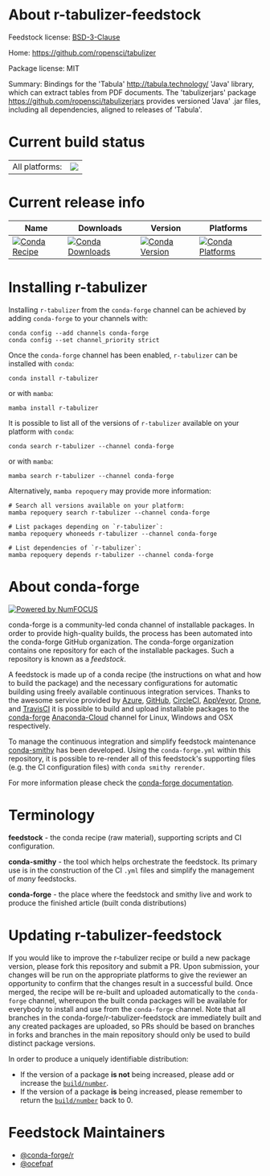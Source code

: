 About r-tabulizer-feedstock
===========================

Feedstock license: [BSD-3-Clause](https://github.com/conda-forge/r-tabulizer-feedstock/blob/main/LICENSE.txt)

Home: https://github.com/ropensci/tabulizer

Package license: MIT

Summary: Bindings for the 'Tabula' <http://tabula.technology/> 'Java' library, which can extract tables from PDF documents. The 'tabulizerjars' package <https://github.com/ropensci/tabulizerjars> provides versioned 'Java' .jar files, including all dependencies, aligned to releases of 'Tabula'.

Current build status
====================


<table><tr><td>All platforms:</td>
    <td>
      <a href="https://dev.azure.com/conda-forge/feedstock-builds/_build/latest?definitionId=8577&branchName=main">
        <img src="https://dev.azure.com/conda-forge/feedstock-builds/_apis/build/status/r-tabulizer-feedstock?branchName=main">
      </a>
    </td>
  </tr>
</table>

Current release info
====================

| Name | Downloads | Version | Platforms |
| --- | --- | --- | --- |
| [![Conda Recipe](https://img.shields.io/badge/recipe-r--tabulizer-green.svg)](https://anaconda.org/conda-forge/r-tabulizer) | [![Conda Downloads](https://img.shields.io/conda/dn/conda-forge/r-tabulizer.svg)](https://anaconda.org/conda-forge/r-tabulizer) | [![Conda Version](https://img.shields.io/conda/vn/conda-forge/r-tabulizer.svg)](https://anaconda.org/conda-forge/r-tabulizer) | [![Conda Platforms](https://img.shields.io/conda/pn/conda-forge/r-tabulizer.svg)](https://anaconda.org/conda-forge/r-tabulizer) |

Installing r-tabulizer
======================

Installing `r-tabulizer` from the `conda-forge` channel can be achieved by adding `conda-forge` to your channels with:

```
conda config --add channels conda-forge
conda config --set channel_priority strict
```

Once the `conda-forge` channel has been enabled, `r-tabulizer` can be installed with `conda`:

```
conda install r-tabulizer
```

or with `mamba`:

```
mamba install r-tabulizer
```

It is possible to list all of the versions of `r-tabulizer` available on your platform with `conda`:

```
conda search r-tabulizer --channel conda-forge
```

or with `mamba`:

```
mamba search r-tabulizer --channel conda-forge
```

Alternatively, `mamba repoquery` may provide more information:

```
# Search all versions available on your platform:
mamba repoquery search r-tabulizer --channel conda-forge

# List packages depending on `r-tabulizer`:
mamba repoquery whoneeds r-tabulizer --channel conda-forge

# List dependencies of `r-tabulizer`:
mamba repoquery depends r-tabulizer --channel conda-forge
```


About conda-forge
=================

[![Powered by
NumFOCUS](https://img.shields.io/badge/powered%20by-NumFOCUS-orange.svg?style=flat&colorA=E1523D&colorB=007D8A)](https://numfocus.org)

conda-forge is a community-led conda channel of installable packages.
In order to provide high-quality builds, the process has been automated into the
conda-forge GitHub organization. The conda-forge organization contains one repository
for each of the installable packages. Such a repository is known as a *feedstock*.

A feedstock is made up of a conda recipe (the instructions on what and how to build
the package) and the necessary configurations for automatic building using freely
available continuous integration services. Thanks to the awesome service provided by
[Azure](https://azure.microsoft.com/en-us/services/devops/), [GitHub](https://github.com/),
[CircleCI](https://circleci.com/), [AppVeyor](https://www.appveyor.com/),
[Drone](https://cloud.drone.io/welcome), and [TravisCI](https://travis-ci.com/)
it is possible to build and upload installable packages to the
[conda-forge](https://anaconda.org/conda-forge) [Anaconda-Cloud](https://anaconda.org/)
channel for Linux, Windows and OSX respectively.

To manage the continuous integration and simplify feedstock maintenance
[conda-smithy](https://github.com/conda-forge/conda-smithy) has been developed.
Using the ``conda-forge.yml`` within this repository, it is possible to re-render all of
this feedstock's supporting files (e.g. the CI configuration files) with ``conda smithy rerender``.

For more information please check the [conda-forge documentation](https://conda-forge.org/docs/).

Terminology
===========

**feedstock** - the conda recipe (raw material), supporting scripts and CI configuration.

**conda-smithy** - the tool which helps orchestrate the feedstock.
                   Its primary use is in the construction of the CI ``.yml`` files
                   and simplify the management of *many* feedstocks.

**conda-forge** - the place where the feedstock and smithy live and work to
                  produce the finished article (built conda distributions)


Updating r-tabulizer-feedstock
==============================

If you would like to improve the r-tabulizer recipe or build a new
package version, please fork this repository and submit a PR. Upon submission,
your changes will be run on the appropriate platforms to give the reviewer an
opportunity to confirm that the changes result in a successful build. Once
merged, the recipe will be re-built and uploaded automatically to the
`conda-forge` channel, whereupon the built conda packages will be available for
everybody to install and use from the `conda-forge` channel.
Note that all branches in the conda-forge/r-tabulizer-feedstock are
immediately built and any created packages are uploaded, so PRs should be based
on branches in forks and branches in the main repository should only be used to
build distinct package versions.

In order to produce a uniquely identifiable distribution:
 * If the version of a package **is not** being increased, please add or increase
   the [``build/number``](https://docs.conda.io/projects/conda-build/en/latest/resources/define-metadata.html#build-number-and-string).
 * If the version of a package **is** being increased, please remember to return
   the [``build/number``](https://docs.conda.io/projects/conda-build/en/latest/resources/define-metadata.html#build-number-and-string)
   back to 0.

Feedstock Maintainers
=====================

* [@conda-forge/r](https://github.com/conda-forge/r/)
* [@ocefpaf](https://github.com/ocefpaf/)

